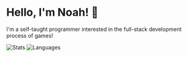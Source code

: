 # Hello, I'm Noah! :wave:
I'm a self-taught programmer interested in the full-stack development process of games!

![Stats](https://github-readme-stats.vercel.app/api?username=WarEagle451&count_private=true&show_icons=true&theme=dark&border_radius=10&hide_title=true&border_color=303030)
![Languages](https://github-readme-stats.vercel.app/api/top-langs/?username=WarEagle451&count_private=true&show_icons=true&theme=dark&border_radius=10&layout=compact&langs_count=10&hide_title=true&border_color=303030)
